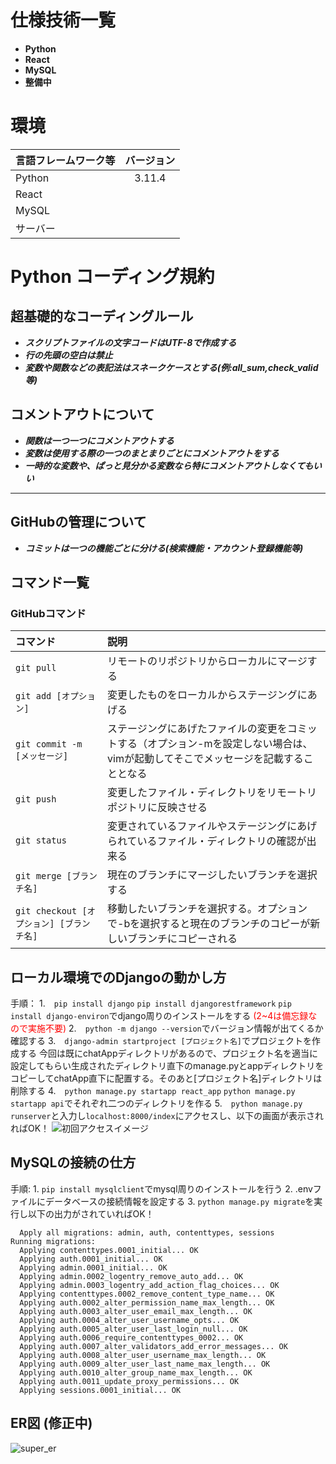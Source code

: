 # 仕様技術一覧
- **Python**
- **React**
- **MySQL**
- **整備中**

# 環境
|言語フレームワーク等|バージョン|
|:---|:---:|
|Python|3.11.4|
|React||
|MySQL||
|サーバー||


# Python コーディング規約

## 超基礎的なコーディングルール
- ***スクリプトファイルの文字コードはUTF-8で作成する***
- ***行の先頭の空白は禁止***
- ***変数や関数などの表記法はスネークケースとする(例:all_sum,check_valid等)***

## コメントアウトについて
- ***関数は一つ一つにコメントアウトする***
- ***変数は使用する際の一つのまとまりごとにコメントアウトをする***
- ***一時的な変数や、ぱっと見分かる変数なら特にコメントアウトしなくてもいい***
---

## GitHubの管理について
- ***コミットは一つの機能ごとに分ける(検索機能・アカウント登録機能等)***

## コマンド一覧
### GitHubコマンド
|コマンド|説明|
|:--|:--|
|```git pull```|リモートのリポジトリからローカルにマージする|
|```git add [オプション]```|変更したものをローカルからステージングにあげる|
|```git commit -m [メッセージ]```|ステージングにあげたファイルの変更をコミットする（オプション-mを設定しない場合は、vimが起動してそこでメッセージを記載することとなる|
|```git push```|変更したファイル・ディレクトリをリモートリポジトリに反映させる|
|```git status```|変更されているファイルやステージングにあげられているファイル・ディレクトリの確認が出来る|
|```git merge [ブランチ名]```|現在のブランチにマージしたいブランチを選択する|
|```git checkout [オプション] [ブランチ名]```|移動したいブランチを選択する。オプションで-bを選択すると現在のブランチのコピーが新しいブランチにコピーされる|

## ローカル環境でのDjangoの動かし方
手順：
1\.　```pip install django``` ```pip install djangorestframework``` ```pip install django-environ```でdjango周りのインストールをする
<span style="color:red">(2~4は備忘録なので実施不要)</span>
2\.　```python -m django --version```でバージョン情報が出てくるか確認する
3\.　```django-admin startproject [プロジェクト名]```でプロジェクトを作成する
今回は既にchatAppディレクトリがあるので、プロジェクト名を適当に設定してもらい生成されたディレクトリ直下のmanage.pyとappディレクトリをコピーしてchatApp直下に配置する。そのあと[プロジェクト名]ディレクトリは削除する
4\.　```python manage.py startapp react_app``` ```python manage.py startapp api```でそれぞれ二つのディレクトリを作る
5\.　```python manage.py runserver```と入力し```localhost:8000/index```にアクセスし、以下の画面が表示されればOK！
![初回アクセスイメージ](https://github.com/kuriken121227/chatApp/assets/136247859/83363944-d3bd-42c1-8ae4-63006b45d594)

## MySQLの接続の仕方
手順:
1\. ```pip install mysqlclient```でmysql周りのインストールを行う
2\. .envファイルにデータベースの接続情報を設定する
3\. ```python manage.py migrate```を実行し以下の出力がされていればOK！
```Operations to perform:
  Apply all migrations: admin, auth, contenttypes, sessions
Running migrations:
  Applying contenttypes.0001_initial... OK
  Applying auth.0001_initial... OK
  Applying admin.0001_initial... OK
  Applying admin.0002_logentry_remove_auto_add... OK
  Applying admin.0003_logentry_add_action_flag_choices... OK
  Applying contenttypes.0002_remove_content_type_name... OK
  Applying auth.0002_alter_permission_name_max_length... OK
  Applying auth.0003_alter_user_email_max_length... OK
  Applying auth.0004_alter_user_username_opts... OK
  Applying auth.0005_alter_user_last_login_null... OK
  Applying auth.0006_require_contenttypes_0002... OK
  Applying auth.0007_alter_validators_add_error_messages... OK
  Applying auth.0008_alter_user_username_max_length... OK
  Applying auth.0009_alter_user_last_name_max_length... OK
  Applying auth.0010_alter_group_name_max_length... OK
  Applying auth.0011_update_proxy_permissions... OK
  Applying sessions.0001_initial... OK
```

## ER図 (修正中)
![super_er](https://github.com/kuriken121227/chatApp/assets/136247859/1d5b2e32-9296-4631-81a3-9dfcaa05f0d2)